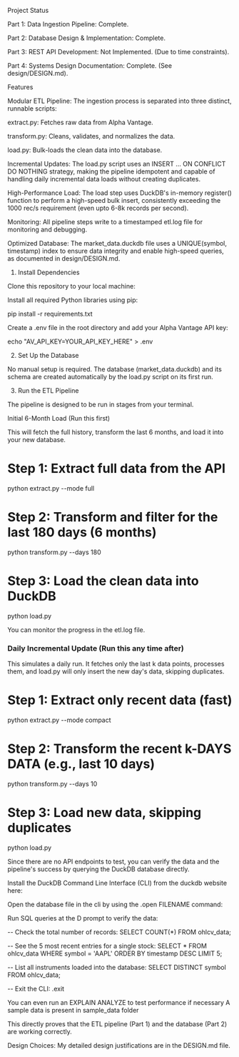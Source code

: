 Project Status

Part 1: Data Ingestion Pipeline: Complete.

Part 2: Database Design & Implementation: Complete.

Part 3: REST API Development: Not Implemented. (Due to time constraints).

Part 4: Systems Design Documentation: Complete. (See design/DESIGN.md).

Features

Modular ETL Pipeline: The ingestion process is separated into three distinct, runnable scripts:

extract.py: Fetches raw data from Alpha Vantage.

transform.py: Cleans, validates, and normalizes the data.

load.py: Bulk-loads the clean data into the database.

Incremental Updates: The load.py script uses an INSERT ... ON CONFLICT DO NOTHING strategy, making the pipeline idempotent and capable of handling daily incremental data loads without creating duplicates.

High-Performance Load: The load step uses DuckDB's in-memory register() function to perform a high-speed bulk insert, consistently exceeding the 1000 rec/s requirement (even upto 6-8k records per second).

Monitoring: All pipeline steps write to a timestamped etl.log file for monitoring and debugging.

Optimized Database: The market_data.duckdb file uses a UNIQUE(symbol, timestamp) index to ensure data integrity and enable high-speed queries, as documented in design/DESIGN.md.

1. Install Dependencies

Clone this repository to your local machine:

Install all required Python libraries using pip:

pip install -r requirements.txt


Create a .env file in the root directory and add your Alpha Vantage API key:

echo "AV_API_KEY=YOUR_API_KEY_HERE" > .env


2. Set Up the Database

No manual setup is required. The database (market_data.duckdb) and its schema are created automatically by the load.py script on its first run.

3. Run the ETL Pipeline

The pipeline is designed to be run in stages from your terminal.

Initial 6-Month Load (Run this first)

This will fetch the full history, transform the last 6 months, and load it into your new database.

# Step 1: Extract full data from the API
python extract.py --mode full

# Step 2: Transform and filter for the last 180 days (6 months)
python transform.py --days 180

# Step 3: Load the clean data into DuckDB
python load.py


You can monitor the progress in the etl.log file.

### Daily Incremental Update (Run this any time after)

This simulates a daily run. It fetches only the last k data points, processes them, and load.py will only insert the new day's data, skipping duplicates.

# Step 1: Extract only recent data (fast)
python extract.py --mode compact

# Step 2: Transform the recent k-DAYS DATA (e.g., last 10 days)
python transform.py --days 10

# Step 3: Load new data, skipping duplicates
python load.py


Since there are no API endpoints to test, you can verify the data and the pipeline's success by querying the DuckDB database directly.

Install the DuckDB Command Line Interface (CLI) from the duckdb website here:

Open the database file in the cli by using the .open FILENAME command:

Run SQL queries at the D prompt to verify the data:

-- Check the total number of records:
SELECT COUNT(*) FROM ohlcv_data;

-- See the 5 most recent entries for a single stock:
SELECT * FROM ohlcv_data
WHERE symbol = 'AAPL'
ORDER BY timestamp DESC
LIMIT 5;

-- List all instruments loaded into the database:
SELECT DISTINCT symbol FROM ohlcv_data;

-- Exit the CLI:
.exit

You can even run an EXPLAIN ANALYZE to test performance if necessary
A sample data is present in sample_data folder

This directly proves that the ETL pipeline (Part 1) and the database (Part 2) are working correctly.

Design Choices: My detailed design justifications are in the DESIGN.md file.